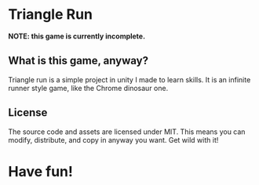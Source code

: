 # Triangle Run
**NOTE: this game is currently incomplete.**

## What is this game, anyway?
Triangle run is a simple project in unity I made to learn skills.
It is an infinite runner style game, like the Chrome dinosaur one.

## License
The source code and assets are licensed under MIT. This means you can modify, distribute, and copy in anyway you want. Get wild with it!

# Have fun!
